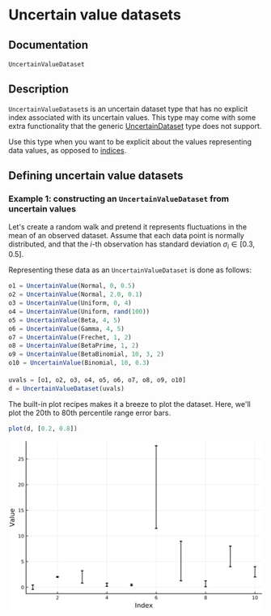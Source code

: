 # Uncertain value datasets

## Documentation

```@docs
UncertainValueDataset
```

## Description

`UncertainValueDataset`s is an uncertain dataset type that has no explicit index 
associated with its uncertain values. This type may come with some extra functionality 
that the generic [UncertainDataset](uncertain_dataset.md) type does not support. 

Use this type when you want to be explicit about the values representing data values,
as opposed to [indices](uncertain_index_dataset.md). 

## Defining uncertain value datasets

### Example 1: constructing an `UncertainValueDataset` from uncertain values

Let's create a random walk and pretend it represents fluctuations in the mean
of an observed dataset. Assume that each data point is normally distributed,
and that the $i$-th observation has standard deviation $\sigma_i \in [0.3, 0.5]$.

Representing these data as an `UncertainValueDataset` is done as follows:

```julia 
o1 = UncertainValue(Normal, 0, 0.5)
o2 = UncertainValue(Normal, 2.0, 0.1)
o3 = UncertainValue(Uniform, 0, 4)
o4 = UncertainValue(Uniform, rand(100))
o5 = UncertainValue(Beta, 4, 5)
o6 = UncertainValue(Gamma, 4, 5)
o7 = UncertainValue(Frechet, 1, 2)
o8 = UncertainValue(BetaPrime, 1, 2)
o9 = UncertainValue(BetaBinomial, 10, 3, 2)
o10 = UncertainValue(Binomial, 10, 0.3)

uvals = [o1, o2, o3, o4, o5, o6, o7, o8, o9, o10]
d = UncertainValueDataset(uvals)
```

The built-in plot recipes makes it a breeze to plot the dataset. Here, we'll plot the 
20th to 80th percentile range error bars. 

```julia
plot(d, [0.2, 0.8])
```

![](uncertain_value_dataset_example.svg)
